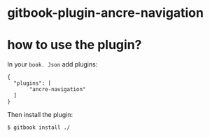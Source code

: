 # gitbook-plugin-ancre-navigation



# how to use the plugin?

In your `book. Json` add plugins:

```
{
  "plugins": [
       "ancre-navigation"
  ]
}
```

Then install the plugin:

```
$ gitbook install ./
```

